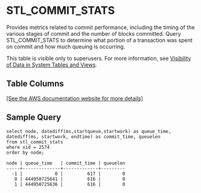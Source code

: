 # STL\_COMMIT\_STATS<a name="r_STL_COMMIT_STATS"></a>

Provides metrics related to commit performance, including the timing of the various stages of commit and the number of blocks committed\. Query STL\_COMMIT\_STATS to determine what portion of a transaction was spent on commit and how much queuing is occurring\.

This table is visible only to superusers\. For more information, see [Visibility of Data in System Tables and Views](c_visibility-of-data.md)\.

## Table Columns<a name="r_STL_COMMIT_STATS-table-columns"></a>

[\[See the AWS documentation website for more details\]](http://docs.aws.amazon.com/redshift/latest/dg/r_STL_COMMIT_STATS.html)

## Sample Query<a name="r_STL_COMMIT_STATS-sample-queries"></a>

```
select node, datediff(ms,startqueue,startwork) as queue_time, 
datediff(ms, startwork, endtime) as commit_time, queuelen
from stl_commit_stats
where xid = 2574
order by node;

node | queue_time   | commit_time | queuelen
-----+--------------+-------------+---------
  -1 |            0 |         617 |        0
   0 | 444950725641 |         616 |        0
   1 | 444950725636 |         616 |        0
```